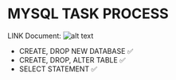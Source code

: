 # MYSQL TASK PROCESS

LINK Document: 
![alt text](https://confused-goose-2a3.notion.site/BASIC-OF-MYSQL-DATABASE-6b08c57b9f9d415da35f30590b92d78e?pvs=74)

- CREATE, DROP NEW DATABASE ✅
- CREATE, DROP, ALTER TABLE ✅
- SELECT STATEMENT ✅
